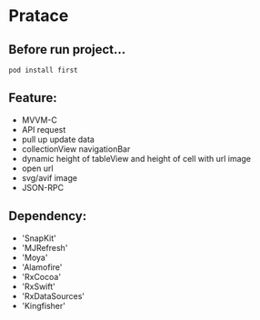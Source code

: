 # Pratace

## Before run project...
`pod install first`

## Feature:
- MVVM-C
- API request
- pull up update data
- collectionView navigationBar
- dynamic height of tableView and height of cell with url image
- open url
- svg/avif image
- JSON-RPC

## Dependency:
- 'SnapKit'
- 'MJRefresh'
- 'Moya'
- 'Alamofire'
- 'RxCocoa'
- 'RxSwift'
- 'RxDataSources'
- 'Kingfisher'
